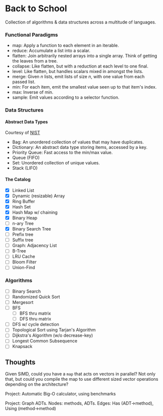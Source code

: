 # Back to School
Collection of algorithms & data structures across a multitude of languages.

### Functional Paradigms
- map: Apply a function to each element in an iterable.
- reduce: Accumulate a list into a scalar.
- flatten: Join arbitrarily nested arrays into a single array. Think of getting
  the leaves from a tree.
- collapse: Like flatten, but with a reduction at each level to one final.
- level: Like flatten, but handles scalars mixed in amongst the lists.
- merge: Given _n_ lists, emit lists of size _n_, with one value from each
  passed list.
- min: For each item, emit the smallest value seen up to that item's index.
- max: Inverse of min.
- sample: Emit values according to a selector function.

### Data Structures
#### Abstract Data Types
Courtesy of [NIST](https://xlinux.nist.gov/dads/HTML/abstractDataType.html)

* Bag: An unordered collection of values that may have duplicates.
* Dictionary: An abstract data type storing items, accessed by a key.
* Priority Queue: Fast access to the min/max value.
* Queue (FIFO)
* Set: Unordered collection of unique values.
* Stack (LIFO)

#### The Catalog
- [x] Linked List
- [x] Dynamic (resizable) Array
- [x] Ring Buffer
- [x] Hash Set
- [x] Hash Map w/ chaining
- [x] Binary Heap
- [ ] n-ary Tree
- [x] Binary Search Tree
- [ ] Prefix tree
- [ ] Suffix tree
- [ ] Graph: Adjacency List
- [ ] B-Tree
- [ ] LRU Cache
- [ ] Bloom Filter
- [ ] Union-Find

### Algorithms
- [ ] Binary Search
- [ ] Randomized Quick Sort
- [ ] Mergesort
- [ ] BFS
  - [ ] BFS thru matrix
  - [ ] DFS thru matrix
- [ ] DFS w/ cycle detection
- [ ] Topological Sort using Tarjan's Algorithm
- [ ] Dijkstra's Algorithm (w/o decrease-key)
- [ ] Longest Common Subsequence
- [ ] Knapsack

## Thoughts
Given SIMD, could you have a `map` that acts on vectors in parallel? Not only
that, but could you compile the map to use different sized vector operations
depending on the architecture?

Project: Automatic Big-O calculator, using benchmarks

Project: Graph ADTs. Nodes: methods, ADTs. Edges: Has (ADT->method), Using
(method->method)

